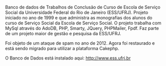 Banco de dados de Trabalhos de Conclusão de Curso de Escola de Serviço Social da Universidade Federal do Rio de Janeiro (ESS/UFRJ). Projeto iniciado no ano de 1999 e que administra as monografias dos alunos do curso de Serviço Social da Escola de Serviço Social. O projeto trabalha com MySql através do AdoDB, PHP, Smarty, JQuery, PHPMailer, Fpdf. Faz parte de um projeto maior de gestão e pesquisa da ESS/UFRJ.

Foi objeto de um ataque de spam no ano de 2012. Agora foi restaurado e está sendo migrado para utilizar a plataforma Cakephp.

O Banco de Dados está instalado aqui: http://www.ess.ufrj.br


